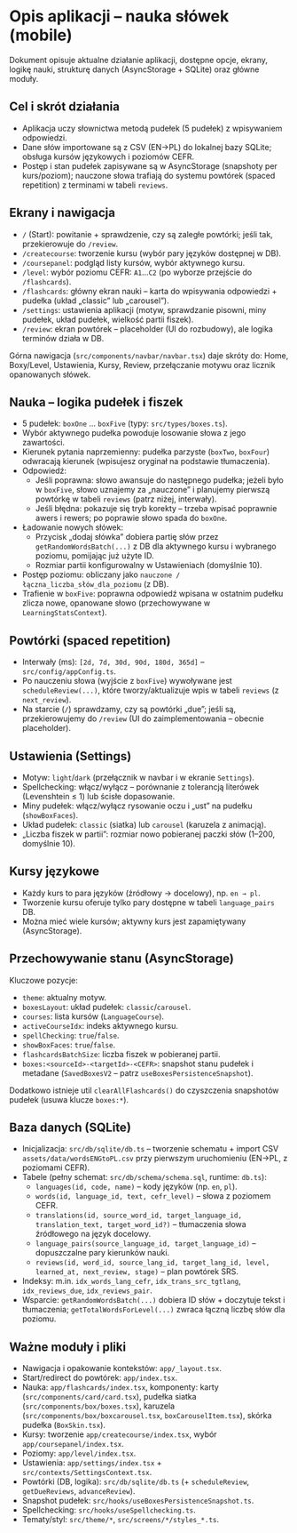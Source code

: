 # Opis aplikacji – nauka słówek (mobile)

Dokument opisuje aktualne działanie aplikacji, dostępne opcje, ekrany, logikę nauki, strukturę danych (AsyncStorage + SQLite) oraz główne moduły.

## Cel i skrót działania
- Aplikacja uczy słownictwa metodą pudełek (5 pudełek) z wpisywaniem odpowiedzi.
- Dane słów importowane są z CSV (EN→PL) do lokalnej bazy SQLite; obsługa kursów językowych i poziomów CEFR.
- Postęp i stan pudełek zapisywane są w AsyncStorage (snapshoty per kurs/poziom); nauczone słowa trafiają do systemu powtórek (spaced repetition) z terminami w tabeli `reviews`.

## Ekrany i nawigacja
- `/` (Start): powitanie + sprawdzenie, czy są zaległe powtórki; jeśli tak, przekierowuje do `/review`.
- `/createcourse`: tworzenie kursu (wybór pary języków dostępnej w DB).
- `/coursepanel`: podgląd listy kursów, wybór aktywnego kursu.
- `/level`: wybór poziomu CEFR: `A1`…`C2` (po wyborze przejście do `/flashcards`).
- `/flashcards`: główny ekran nauki – karta do wpisywania odpowiedzi + pudełka (układ „classic” lub „carousel”).
- `/settings`: ustawienia aplikacji (motyw, sprawdzanie pisowni, miny pudełek, układ pudełek, wielkość partii fiszek).
- `/review`: ekran powtórek – placeholder (UI do rozbudowy), ale logika terminów działa w DB.

Górna nawigacja (`src/components/navbar/navbar.tsx`) daje skróty do: Home, Boxy/Level, Ustawienia, Kursy, Review, przełączanie motywu oraz licznik opanowanych słówek.

## Nauka – logika pudełek i fiszek
- 5 pudełek: `boxOne` … `boxFive` (typy: `src/types/boxes.ts`).
- Wybór aktywnego pudełka powoduje losowanie słowa z jego zawartości.
- Kierunek pytania naprzemienny: pudełka parzyste (`boxTwo`, `boxFour`) odwracają kierunek (wpisujesz oryginał na podstawie tłumaczenia).
- Odpowiedź:
  - Jeśli poprawna: słowo awansuje do następnego pudełka; jeżeli było w `boxFive`, słowo uznajemy za „nauczone” i planujemy pierwszą powtórkę w tabeli `reviews` (patrz niżej, interwały).
  - Jeśli błędna: pokazuje się tryb korekty – trzeba wpisać poprawnie awers i rewers; po poprawie słowo spada do `boxOne`.
- Ładowanie nowych słówek:
  - Przycisk „dodaj słówka” dobiera partię słów przez `getRandomWordsBatch(...)` z DB dla aktywnego kursu i wybranego poziomu, pomijając już użyte ID.
  - Rozmiar partii konfigurowalny w Ustawieniach (domyślnie 10).
- Postęp poziomu: obliczany jako `nauczone / łączna_liczba_słów_dla_poziomu` (z DB).
- Trafienie w `boxFive`: poprawna odpowiedź wpisana w ostatnim pudełku zlicza nowe, opanowane słowo (przechowywane w `LearningStatsContext`).

## Powtórki (spaced repetition)
- Interwały (ms): `[2d, 7d, 30d, 90d, 180d, 365d]` – `src/config/appConfig.ts`.
- Po nauczeniu słowa (wyjście z `boxFive`) wywoływane jest `scheduleReview(...)`, które tworzy/aktualizuje wpis w tabeli `reviews` (z `next_review`).
- Na starcie (`/`) sprawdzamy, czy są powtórki „due”; jeśli są, przekierowujemy do `/review` (UI do zaimplementowania – obecnie placeholder).

## Ustawienia (Settings)
- Motyw: `light`/`dark` (przełącznik w navbar i w ekranie `Settings`).
- Spellchecking: włącz/wyłącz – porównanie z tolerancją literówek (Levenshtein ≤ 1) lub ścisłe dopasowanie.
- Miny pudełek: włącz/wyłącz rysowanie oczu i „ust” na pudełku (`showBoxFaces`).
- Układ pudełek: `classic` (siatka) lub `carousel` (karuzela z animacją).
- „Liczba fiszek w partii”: rozmiar nowo pobieranej paczki słów (1–200, domyślnie 10).

## Kursy językowe
- Każdy kurs to para języków (źródłowy → docelowy), np. `en → pl`.
- Tworzenie kursu oferuje tylko pary dostępne w tabeli `language_pairs` DB.
- Można mieć wiele kursów; aktywny kurs jest zapamiętywany (AsyncStorage).

## Przechowywanie stanu (AsyncStorage)
Kluczowe pozycje:
- `theme`: aktualny motyw.
- `boxesLayout`: układ pudełek: `classic`/`carousel`.
- `courses`: lista kursów (`LanguageCourse`).
- `activeCourseIdx`: indeks aktywnego kursu.
- `spellChecking`: `true`/`false`.
- `showBoxFaces`: `true`/`false`.
- `flashcardsBatchSize`: liczba fiszek w pobieranej partii.
- `boxes:<sourceId>-<targetId>-<CEFR>`: snapshot stanu pudełek i metadane (`SavedBoxesV2` – patrz `useBoxesPersistenceSnapshot`).

Dodatkowo istnieje util `clearAllFlashcards()` do czyszczenia snapshotów pudełek (usuwa klucze `boxes:*`).

## Baza danych (SQLite)
- Inicjalizacja: `src/db/sqlite/db.ts` – tworzenie schematu + import CSV `assets/data/wordsENGtoPL.csv` przy pierwszym uruchomieniu (EN→PL, z poziomami CEFR).
- Tabele (pełny schemat: `src/db/schema/schema.sql`, runtime: `db.ts`):
  - `languages(id, code, name)` – kody języków (np. `en`, `pl`).
  - `words(id, language_id, text, cefr_level)` – słowa z poziomem CEFR.
  - `translations(id, source_word_id, target_language_id, translation_text, target_word_id?)` – tłumaczenia słowa źródłowego na język docelowy.
  - `language_pairs(source_language_id, target_language_id)` – dopuszczalne pary kierunków nauki.
  - `reviews(id, word_id, source_lang_id, target_lang_id, level, learned_at, next_review, stage)` – plan powtórek SRS.
- Indeksy: m.in. `idx_words_lang_cefr`, `idx_trans_src_tgtlang`, `idx_reviews_due`, `idx_reviews_pair`.
- Wsparcie: `getRandomWordsBatch(...)` dobiera ID słów + doczytuje tekst i tłumaczenia; `getTotalWordsForLevel(...)` zwraca łączną liczbę słów dla poziomu.

## Ważne moduły i pliki
- Nawigacja i opakowanie kontekstów: `app/_layout.tsx`.
- Start/redirect do powtórek: `app/index.tsx`.
- Nauka: `app/flashcards/index.tsx`, komponenty: karty (`src/components/card/card.tsx`), pudełka siatka (`src/components/box/boxes.tsx`), karuzela (`src/components/box/boxcarousel.tsx`, `boxCarouselItem.tsx`), skórka pudełka (`BoxSkin.tsx`).
- Kursy: tworzenie `app/createcourse/index.tsx`, wybór `app/coursepanel/index.tsx`.
- Poziomy: `app/level/index.tsx`.
- Ustawienia: `app/settings/index.tsx` + `src/contexts/SettingsContext.tsx`.
- Powtórki (DB, logika): `src/db/sqlite/db.ts` (+ `scheduleReview`, `getDueReviews`, `advanceReview`).
- Snapshot pudełek: `src/hooks/useBoxesPersistenceSnapshot.ts`.
- Spellchecking: `src/hooks/useSpellchecking.ts`.
- Tematy/styl: `src/theme/*`, `src/screens/*/styles_*.ts`.
